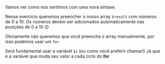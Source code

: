 Vamos ver como nos sentimos com uma nova sintaxe.

Nesse exercício queremos preencher o nosso array `$result` com números de 0 a 10. 
Os números devem ser adicionados automaticamente nas posições de 0 a 10 :wink:

Obviamente não queremos que você preencha o array manualmente, por isso podemos usar um `for`

Será fundamental usar a variável `$i` (ou como você preferir chamar!) Já que é a variável que muda seu valor a cada ciclo do **for**
